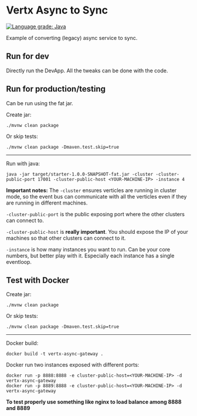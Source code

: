 # Vertx Async to Sync

[![Language grade: Java](https://img.shields.io/lgtm/grade/java/g/Ananto30/vertx-async-gateway.svg?logo=lgtm&logoWidth=18)](https://lgtm.com/projects/g/Ananto30/vertx-async-gateway/context:java)

Example of converting (legacy) async service to sync.

## Run for dev
Directly run the DevApp. All the tweaks can be done with the code.

## Run for production/testing
Can be run using the fat jar.

Create jar:
```
./mvnw clean package
```
Or skip tests:
```
./mvnw clean package -Dmaven.test.skip=true
```
____________________
Run with java:
```
java -jar target/starter-1.0.0-SNAPSHOT-fat.jar -cluster -cluster-public-port 17001 -cluster-public-host <YOUR-MACHINE-IP> -instance 4
```
**Important notes:**
The `-cluster` ensures verticles are running in cluster mode, so the event bus can communicate with all the verticles even if they are running in different machines.

`-cluster-public-port` is the public exposing port where the other clusters can connect to.

`-cluster-public-host` is **really important**. You should expose the IP of your machines so that other clusters can connect to it.

`-instance` is how many instances you want to run. Can be your core numbers, but better play with it. Especially each instance has a single eventloop.

## Test with Docker
Create jar:
```
./mvnw clean package
```
Or skip tests:
```
./mvnw clean package -Dmaven.test.skip=true
```
____________________
Docker build:
```
docker build -t vertx-async-gateway .
```

Docker run two instances exposed with different ports:
```
docker run -p 8888:8888 -e cluster-public-host=<YOUR-MACHINE-IP> -d vertx-async-gateway
docker run -p 8889:8888 -e cluster-public-host=<YOUR-MACHINE-IP> -d vertx-async-gateway
```

**To test properly use something like nginx to load balance among 8888 and 8889**

